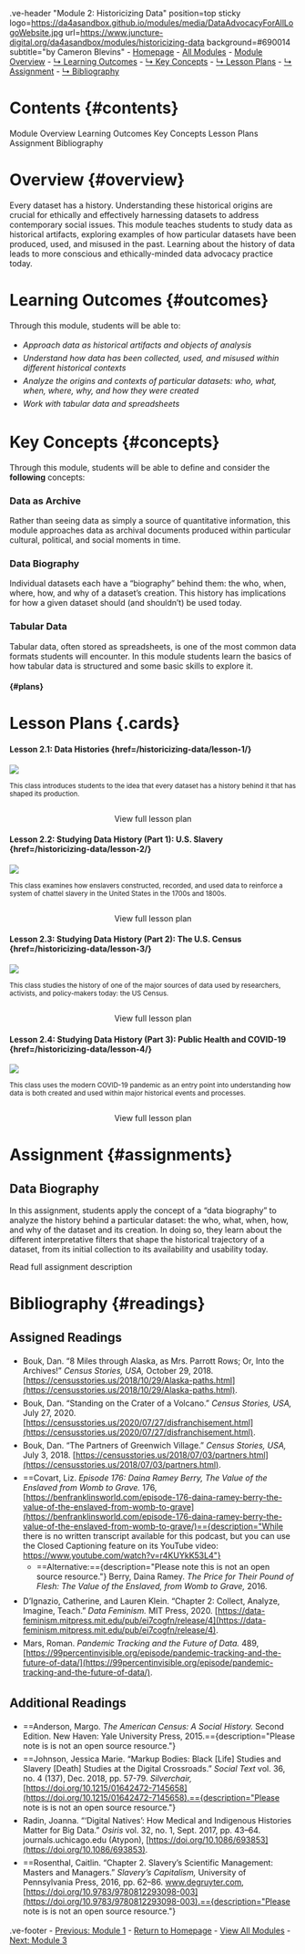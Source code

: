 <style>
    
    @import url('https://fonts.googleapis.com/css?family=Montserrat:thin,extra-light,light,100,200,300,400,500,600,700,800');
    
    @import 'https://cdn.jsdelivr.net/npm/@shoelace-style/shoelace@2.4.0/dist/components/button/button.js';
    
    #juncture { font-family: Montserrat; font-size: 20px; }
    
    #juncture h1 { font-size: 32px; color: #BF0A31; font-weight: 500; }
    
    #juncture h2 { font-size: 28px; font-weight: 500; }
    
    #juncture h3 { font-size: 24px; }
    
    #juncture h4 { font-size: 22px; }
    
    ul li { padding: 3px 0px; }
    
    #contents.section1 { font-size:40px; text-align: center; }
    
    #overview.section1 { background-color: #e3e3e3; margin-top: 0px 0; padding: 30px; }
    
    #assignments.section1 { padding-top: 35px; }
    
</style>

.ve-header "Module 2: Historicizing Data" position=top sticky logo=https://da4asandbox.github.io/modules/media/DataAdvocacyForAllLogoWebsite.jpg url=https://www.juncture-digital.org/da4asandbox/modules/historicizing-data background=#690014 subtitle="by Cameron Blevins"
    - [Homepage](/historicizing-data/)
    - [All Modules](/historicizing-data/)
    - [Module Overview](#overview)
    - [↳ Learning Outcomes](#outcomes)
    - [↳ Key Concepts](#concepts)
    - [↳ Lesson Plans](#plans)
    - [↳ Assignment](#assignments)
    - [↳ Bibliography](#readings)

# Contents {#contents}

<sl-button href="#overview" variant="default" size="medium">Module Overview</sl-button>
<sl-button href="#outcomes" variant="default" size="medium">Learning Outcomes</sl-button>
<sl-button href="#concepts" variant="default" size="medium">Key Concepts</sl-button>
<sl-button href="#plans" variant="default" size="medium">Lesson Plans</sl-button>
<sl-button href="#assignments" variant="default" size="medium">Assignment</sl-button>
<sl-button href="#readings" variant="default" size="medium">Bibliography</sl-button>

# Overview {#overview}

Every dataset has a history. Understanding these historical origins are crucial for ethically and effectively harnessing datasets to address contemporary social issues. This module teaches students to study data as historical artifacts, exploring examples of how particular datasets have been produced, used, and misused in the past. Learning about the history of data leads to more conscious and ethically-minded data advocacy practice today.

# Learning Outcomes {#outcomes}

Through this module, students will be able to:
- *Approach data as historical artifacts and objects of analysis*
- *Understand how data has been collected, used, and misused within different historical contexts*
- *Analyze the origins and contexts of particular datasets: who, what, when, where, why, and how they were created*
- *Work with tabular data and spreadsheets*

# Key Concepts {#concepts}

Through this module, students will be able to define and consider the **following** concepts:

### Data as Archive

Rather than seeing data as simply a source of quantitative information, this module approaches data as archival documents produced within particular cultural, political, and social moments in time.

### Data Biography

Individual datasets each have a “biography” behind them: the who, when, where, how, and why of a dataset’s creation. This history has implications for how a given dataset should (and shouldn’t) be used today.

### Tabular Data

Tabular data, often stored as spreadsheets, is one of the most common data formats students will encounter. In this module students learn the basics of how tabular data is structured and some basic skills to explore it.

#### {#plans}

# Lesson Plans {.cards}

#### Lesson 2.1: Data Histories {href=/historicizing-data/lesson-1/}

![](https://images.unsplash.com/photo-1542903660-eedba2cda473?ixlib=rb-4.0.3&ixid=MnwxMjA3fDB8MHxwaG90by1wYWdlfHx8fGVufDB8fHx8&auto=format&fit=crop&w=1170&q=80)

<small>This class introduces students to the idea that every dataset has a history behind it that has shaped its production.
<br><br></small>

<center><sl-button href="/historicizing-data/lesson-1/" target="_blank" size=medium pill>View full lesson plan</sl-button></center>

#### Lesson 2.2: Studying Data History (Part 1): U.S. Slavery {href=/historicizing-data/lesson-2/}

![](https://images.unsplash.com/photo-1574788175339-a53dcba9a9bd?ixlib=rb-4.0.3&ixid=MnwxMjA3fDB8MHxwaG90by1wYWdlfHx8fGVufDB8fHx8&auto=format&fit=crop&w=1163&q=80)

<small>This class examines how enslavers constructed, recorded, and used data to reinforce a system of chattel slavery in the United States in the 1700s and 1800s. 
<br><br></small>

<center><sl-button href="/historicizing-data/lesson-2/" target="_blank" size=medium pill>View full lesson plan</sl-button></center>

#### Lesson 2.3: Studying Data History (Part 2): The U.S. Census {href=/historicizing-data/lesson-3/}

<!-- 
![](https://images.unsplash.com/photo-1446776653964-20c1d3a81b06?ixlib=rb-4.0.3&ixid=MnwxMjA3fDB8MHxwaG90by1wYWdlfHx8fGVufDB8fHx8&auto=format&fit=crop&w=1171&q=80)
-->

![](https://tile.loc.gov/image-services/iiif/service:gmd:gmd370m:g3701m:g3701gm:gct00010:ca000018/full/pct:12.5/0/default.jpg)

<small>This class studies the history of one of the major sources of data used by researchers, activists, and policy-makers today: the US Census.
<br><br></small>

<center><sl-button href="/historicizing-data/lesson-3/" target="_blank" size=medium pill>View full lesson plan</sl-button></center>

#### Lesson 2.4: Studying Data History (Part 3): Public Health and COVID-19 {href=/historicizing-data/lesson-4/}

![](https://images.unsplash.com/photo-1585858229735-cd08d8cb510d?ixlib=rb-4.0.3&ixid=MnwxMjA3fDB8MHxwaG90by1wYWdlfHx8fGVufDB8fHx8&auto=format&fit=crop&w=1170&q=80)

<small>This class uses the modern COVID-19 pandemic as an entry point into understanding how data is both created and used within major historical events and processes.
<br><br></small>

<center><sl-button href="/historicizing-data/lesson-4/" target="_blank" size=medium pill>View full lesson plan</sl-button></center>

# Assignment {#assignments}

## Data Biography

In this assignment, students apply the concept of a “data biography” to analyze the history behind a particular dataset: the who, what, when, how, and why of the dataset and its creation. In doing so, they learn about the different interpretative filters that shape the historical trajectory of a dataset, from its initial collection to its availability and usability today. 

<sl-button href="/historicizing-data/assignment/" target="_blank" size=medium pill>Read full assignment description</sl-button>

# Bibliography {#readings}

## Assigned Readings
- Bouk, Dan. “8 Miles through Alaska, as Mrs. Parrott Rows; Or, Into the Archives!” _Census Stories, USA,_ October 29, 2018. [https://censusstories.us/2018/10/29/Alaska-paths.html](https://censusstories.us/2018/10/29/Alaska-paths.html).
- Bouk, Dan. “Standing on the Crater of a Volcano.” _Census Stories, USA,_ July 27, 2020. [https://censusstories.us/2020/07/27/disfranchisement.html](https://censusstories.us/2020/07/27/disfranchisement.html).
- Bouk, Dan. “The Partners of Greenwich Village.” _Census Stories, USA,_ July 3, 2018. [https://censusstories.us/2018/07/03/partners.html](https://censusstories.us/2018/07/03/partners.html).
- ==Covart, Liz. _Episode 176: Daina Ramey Berry, The Value of the Enslaved from Womb to Grave._ 176, [https://benfranklinsworld.com/episode-176-daina-ramey-berry-the-value-of-the-enslaved-from-womb-to-grave](https://benfranklinsworld.com/episode-176-daina-ramey-berry-the-value-of-the-enslaved-from-womb-to-grave/)=={description="While there is no written transcript available for this podcast, but you can use the Closed Captioning feature on its YouTube video: https://www.youtube.com/watch?v=r4KUYkK53L4"}
    - ==Alternative:=={description="Please note this is not an open source resource."} Berry, Daina Ramey. _The Price for Their Pound of Flesh: The Value of the Enslaved, from Womb to Grave,_ 2016.
- D’Ignazio, Catherine, and Lauren Klein. “Chapter 2: Collect, Analyze, Imagine, Teach.” _Data Feminism._ MIT Press, 2020. [https://data-feminism.mitpress.mit.edu/pub/ei7cogfn/release/4](https://data-feminism.mitpress.mit.edu/pub/ei7cogfn/release/4).
- Mars, Roman. _Pandemic Tracking and the Future of Data._ 489, [https://99percentinvisible.org/episode/pandemic-tracking-and-the-future-of-data/](https://99percentinvisible.org/episode/pandemic-tracking-and-the-future-of-data/).

## Additional Readings

- ==Anderson, Margo. *The American Census: A Social History.* Second Edition. New Haven: Yale University Press, 2015.=={description="Please note is is not an open source resource."} 
- ==Johnson, Jessica Marie. “Markup Bodies: Black [Life] Studies and Slavery [Death] Studies at the Digital Crossroads.” _Social Text_ vol. 36, no. 4 (137), Dec. 2018, pp. 57-79. _Silverchair,_ [https://doi.org/10.1215/01642472-7145658](https://doi.org/10.1215/01642472-7145658).=={description="Please note is is not an open source resource."} 
- Radin, Joanna. “‘Digital Natives’: How Medical and Indigenous Histories Matter for Big Data.” _Osiris_ vol. 32, no. 1, Sept. 2017, pp. 43–64. journals.uchicago.edu (Atypon), [https://doi.org/10.1086/693853](https://doi.org/10.1086/693853).
- ==Rosenthal, Caitlin. “Chapter 2. Slavery’s Scientific Management: Masters and Managers.” _Slavery’s Capitalism,_ University of Pennsylvania Press, 2016, pp. 62–86. www.degruyter.com, [https://doi.org/10.9783/9780812293098-003](https://doi.org/10.9783/9780812293098-003).=={description="Please note is is not an open source resource."} 

.ve-footer
    - [Previous: Module 1](/historicizing-data/)
    - [Return to Homepage](/historicizing-data/)
    - [View All Modules](/historicizing-data/)
    - [Next: Module 3](/historicizing-data/)
